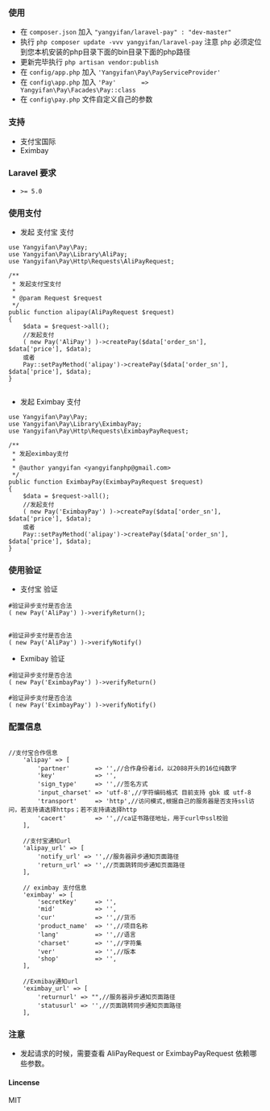 ### 使用

* 在 ``` composer.json ``` 加入 ``` "yangyifan/laravel-pay" : "dev-master" ```
* 执行 ``` php composer update -vvv yangyifan/laravel-pay ``` 注意 ```php``` 必须定位到您本机安装的php目录下面的bin目录下面的php路径
* 更新完毕执行 ``` php artisan vendor:publish ``` 
* 在 ``` config/app.php ``` 加入 ``` 'Yangyifan\Pay\PayServiceProvider' ```
* 在 ``` config\app.php ``` 加入 ``` 'Pay'       => Yangyifan\Pay\Facades\Pay::class ```
* 在 ``` config\pay.php ``` 文件自定义自己的参数


### 支持

* 支付宝国际
* Eximbay

### Laravel 要求
* ``` >= 5.0 ``` 

### 使用支付

* 发起 支付宝 支付

```
use Yangyifan\Pay\Pay;
use Yangyifan\Pay\Library\AliPay;
use Yangyifan\Pay\Http\Requests\AliPayRequest;

/**
 * 发起支付宝支付
 *
 * @param Request $request
 */
public function alipay(AliPayRequest $request)
{
    $data = $request->all();
    //发起支付
    ( new Pay('AliPay') )->createPay($data['order_sn'], $data['price'], $data);
    或者
    Pay::setPayMethod('alipay')->createPay($data['order_sn'], $data['price'], $data);
}
    
```

* 发起 Eximbay 支付

```
use Yangyifan\Pay\Pay;
use Yangyifan\Pay\Library\EximbayPay;
use Yangyifan\Pay\Http\Requests\EximbayPayRequest;

/**
 * 发起eximbay支付
 *
 * @author yangyifan <yangyifanphp@gmail.com>
 */
public function EximbayPay(EximbayPayRequest $request)
{
    $data = $request->all();
    //发起支付
    ( new Pay('EximbayPay') )->createPay($data['order_sn'], $data['price'], $data);
    或者
    Pay::setPayMethod('alipay')->createPay($data['order_sn'], $data['price'], $data);
}

```

### 使用验证

* 支付宝 验证

```
#验证异步支付是否合法
( new Pay('AliPay') )->verifyReturn();


#验证异步支付是否合法
( new Pay('AliPay') )->verifyNotify()

```

* Exmibay 验证

```
#验证异步支付是否合法
( new Pay('EximbayPay') )->verifyReturn()

#验证异步支付是否合法
( new Pay('EximbayPay') )->verifyNotify()

```

### 配置信息

```

//支付宝合作信息
    'alipay' => [
        'partner'       => '',//合作身份者id，以2088开头的16位纯数字
        'key'           => '',
        'sign_type'     => '',//签名方式
        'input_charset' => 'utf-8',//字符编码格式 目前支持 gbk 或 utf-8
        'transport'     => 'http',//访问模式,根据自己的服务器是否支持ssl访问，若支持请选择https；若不支持请选择http
        'cacert'        => '',//ca证书路径地址，用于curl中ssl校验
    ],

    //支付宝通知url
    'alipay_url' => [
        'notify_url' => '',//服务器异步通知页面路径
        'return_url' => '',//页面跳转同步通知页面路径
    ],

    // eximbay 支付信息
    'eximbay' => [
        'secretKey'     => '',
        'mid'           => '',
        'cur'           => '',//货币
        'product_name'  => '',//项目名称
        'lang'          => '',//语言
        'charset'       => '',//字符集
        'ver'           => '',//版本
        'shop'          => '',
    ],

    //Exmibay通知url
    'eximbay_url' => [
        'returnurl' => "",//服务器异步通知页面路径
        'statusurl' => '',//页面跳转同步通知页面路径
    ],

```


### 注意

* 发起请求的时候，需要查看 AliPayRequest or EximbayPayRequest 依赖哪些参数。


#### Lincense 

MIT
